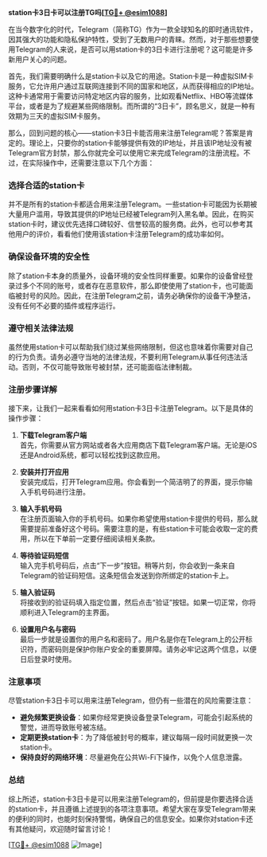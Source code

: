 **station卡3日卡可以注册TG吗[[TG💪+ @esim1088](https://t.me/s/esim1088)]**

在当今数字化的时代，Telegram（简称TG）作为一款全球知名的即时通讯软件，因其强大的功能和隐私保护特性，受到了无数用户的青睐。然而，对于那些想要使用Telegram的人来说，是否可以用station卡的3日卡进行注册呢？这可能是许多新用户关心的问题。

首先，我们需要明确什么是station卡以及它的用途。Station卡是一种虚拟SIM卡服务，它允许用户通过互联网连接到不同的国家和地区，从而获得相应的IP地址。这种卡通常用于需要访问特定地区内容的服务，比如观看Netflix、HBO等流媒体平台，或者是为了规避某些网络限制。而所谓的“3日卡”，顾名思义，就是一种有效期为三天的虚拟SIM卡服务。

那么，回到问题的核心——station卡3日卡能否用来注册Telegram呢？答案是肯定的。理论上，只要你的station卡能够提供有效的IP地址，并且该IP地址没有被Telegram官方封禁，那么你就完全可以使用它来完成Telegram的注册流程。不过，在实际操作中，还需要注意以下几个方面：

### **选择合适的station卡**
并不是所有的station卡都适合用来注册Telegram。一些station卡可能因为长期被大量用户滥用，导致其提供的IP地址已经被Telegram列入黑名单。因此，在购买station卡时，建议优先选择口碑较好、信誉较高的服务商。此外，也可以参考其他用户的评价，看看他们使用该station卡注册Telegram的成功率如何。

### **确保设备环境的安全性**
除了station卡本身的质量外，设备环境的安全性同样重要。如果你的设备曾经登录过多个不同的账号，或者存在恶意软件，那么即使使用了station卡，也可能面临被封号的风险。因此，在注册Telegram之前，请务必确保你的设备干净整洁，没有任何不必要的插件或程序运行。

### **遵守相关法律法规**
虽然使用station卡可以帮助我们绕过某些网络限制，但这也意味着你需要对自己的行为负责。请务必遵守当地的法律法规，不要利用Telegram从事任何违法活动。否则，不仅可能导致账号被封禁，还可能面临法律制裁。

### **注册步骤详解**
接下来，让我们一起来看看如何用station卡3日卡注册Telegram。以下是具体的操作步骤：

1. **下载Telegram客户端**  
   首先，你需要从官方网站或者各大应用商店下载Telegram客户端。无论是iOS还是Android系统，都可以轻松找到这款应用。

2. **安装并打开应用**  
   安装完成后，打开Telegram应用。你会看到一个简洁明了的界面，提示你输入手机号码进行注册。

3. **输入手机号码**  
   在注册页面输入你的手机号码。如果你希望使用station卡提供的号码，那么就需要提前准备好这个号码。需要注意的是，有些station卡可能会收取一定的费用，所以在下单前一定要仔细阅读相关条款。

4. **等待验证码短信**  
   输入完手机号码后，点击“下一步”按钮。稍等片刻，你会收到一条来自Telegram的验证码短信。这条短信会发送到你所绑定的station卡上。

5. **输入验证码**  
   将接收到的验证码填入指定位置，然后点击“验证”按钮。如果一切正常，你将顺利进入Telegram的主界面。

6. **设置用户名与密码**  
   最后一步就是设置你的用户名和密码了。用户名是你在Telegram上的公开标识符，而密码则是保护你账户安全的重要屏障。请务必牢记这两个信息，以便日后登录时使用。

### **注意事项**
尽管station卡3日卡可以用来注册Telegram，但仍有一些潜在的风险需要注意：

- **避免频繁更换设备**：如果你经常更换设备登录Telegram，可能会引起系统的警觉，进而导致账号被冻结。
- **定期更换station卡**：为了降低被封号的概率，建议每隔一段时间就更换一次station卡。
- **保持良好的网络环境**：尽量避免在公共Wi-Fi下操作，以免个人信息泄露。

### **总结**
综上所述，station卡3日卡是可以用来注册Telegram的，但前提是你要选择合适的station卡，并且遵循上述提到的各项注意事项。希望大家在享受Telegram带来的便利的同时，也能时刻保持警惕，确保自己的信息安全。如果你对station卡还有其他疑问，欢迎随时留言讨论！

[[TG💪+ @esim1088](https://t.me/s/esim1088) ![Image](https://i.postimg.cc/4NQfJmqS/Snipaste-2025-05-13-00-14-12.png)]